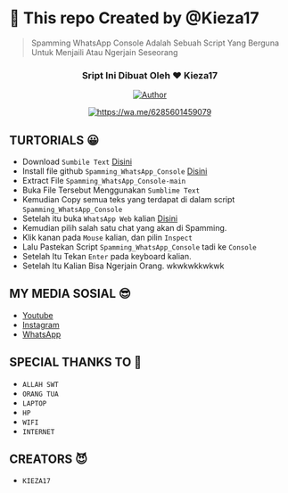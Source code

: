# 🙏 This repo Created by @Kieza17

> Spamming WhatsApp Console Adalah Sebuah Script Yang Berguna Untuk Menjaili Atau Ngerjain Seseorang

<h3 align="center">Sript Ini Dibuat Oleh ❤️ Kieza17</h3>
<p align="center">
  <a href="https://github.com/Kieza17">
</p>
   
<p align="center">
  <a href="https://github.com/Kieza17"><img title="Author" src="https://img.shields.io/badge/Author-Kieza17-darkred.svg?style=for-the-badge&logo=github" /></a>
</p>

<p align="center">
  <a href="https://wa.me/6285601459079"><img title="https://wa.me/6285601459079" src="https://img.shields.io/badge/Whatsapp-green?colorA=%23ff0000&colorB=%23017e40&style=for-the-badge"></a>
 
## TURTORIALS 😀
* Download `Sumbile Text` [Disini](https://www.sublimetext.com/3)
* Install file github `Spamming_WhatsApp_Console` [Disini](https://github.com/Kieza17/Spamming_WhatsApp_Console/archive/refs/heads/main.zip)
* Extract File `Spamming_WhatsApp_Console-main`
* Buka File Tersebut Menggunakan `Sumblime Text`
* Kemudian Copy semua teks yang terdapat di dalam script `Spamming_WhatsApp_Console`
* Setelah itu buka `WhatsApp Web` kalian [Disini](https://web.whatsapp.com/)
* Kemudian pilih salah satu chat yang akan di Spamming.
* Klik kanan pada `Mouse` kalian, dan pilin `Inspect`
* Lalu Pastekan Script `Spamming_WhatsApp_Console` tadi ke `Console`
* Setelah Itu Tekan `Enter` pada keyboard kalian.
* Setelah Itu Kalian Bisa Ngerjain Orang. wkwkwkkwkwk

## MY MEDIA SOSIAL 😎
* [Youtube](https://www.youtube.com/channel/UC_WV7gCRT0oaEDrcGxiyjGA)
* [Instagram](https://www.instagram.com/_calyza/)
* [WhatsApp](https://api.whatsapp.com/send/?phone=6285601459079&text&app_absent=0)

## SPECIAL THANKS TO 🙌
* `ALLAH SWT`
* `ORANG TUA`
* `LAPTOP`
* `HP`
* `WIFI`
* `INTERNET`

## CREATORS 😈
* `KIEZA17`


